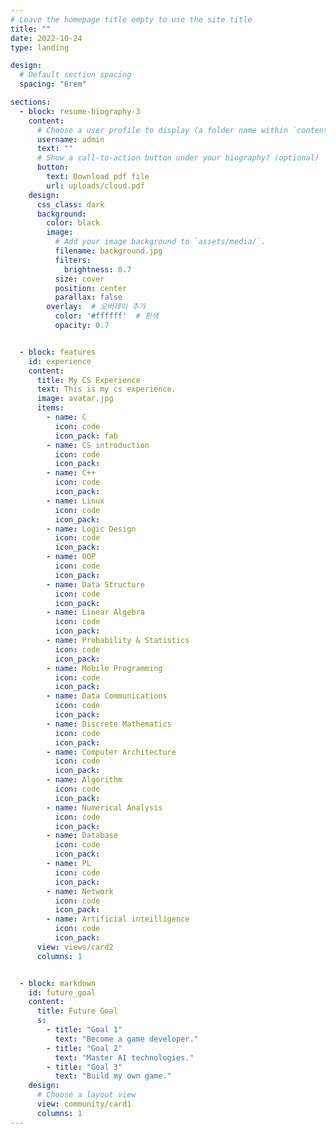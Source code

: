 ```yaml
---
# Leave the homepage title empty to use the site title
title: ""
date: 2022-10-24
type: landing

design:
  # Default section spacing
  spacing: "6rem"

sections:
  - block: resume-biography-3
    content:
      # Choose a user profile to display (a folder name within `content/authors/`)
      username: admin
      text: ""
      # Show a call-to-action button under your biography? (optional)
      button:
        text: Download pdf file
        url: uploads/cloud.pdf
    design:
      css_class: dark
      background:
        color: black
        image:
          # Add your image background to `assets/media/`.
          filename: background.jpg
          filters:
            brightness: 0.7
          size: cover
          position: center
          parallax: false
        overlay:  # 오버레이 추가
          color: '#ffffff'  # 흰색
          opacity: 0.7 


  - block: features
    id: experience
    content:
      title: My CS Experience
      text: This is my cs experience.
      image: avatar.jpg
      items:
        - name: C
          icon: code
          icon_pack: fab
        - name: CS introduction
          icon: code
          icon_pack:
        - name: C++
          icon: code
          icon_pack:
        - name: Linux
          icon: code
          icon_pack:
        - name: Logic Design
          icon: code
          icon_pack:
        - name: OOP
          icon: code
          icon_pack:
        - name: Data Structure
          icon: code
          icon_pack:
        - name: Linear Algebra
          icon: code
          icon_pack:
        - name: Probability & Statistics
          icon: code
          icon_pack:
        - name: Mobile Programming
          icon: code 
          icon_pack:
        - name: Data Communications
          icon: code
          icon_pack:
        - name: Discrete Mathematics
          icon: code
          icon_pack:
        - name: Computer Architecture
          icon: code
          icon_pack:
        - name: Algorithm
          icon: code
          icon_pack:
        - name: Numerical Analysis
          icon: code
          icon_pack:
        - name: Database
          icon: code
          icon_pack:
        - name: PL
          icon: code
          icon_pack:
        - name: Network
          icon: code
          icon_pack:
        - name: Artificial inteilligence
          icon: code
          icon_pack:
      view: views/card2
      columns: 1


  - block: markdown
    id: future_goal
    content:
      title: Future Goal
      s:
        - title: "Goal 1"
          text: "Become a game developer."
        - title: "Goal 2"
          text: "Master AI technologies."
        - title: "Goal 3"
          text: "Build my own game."
    design:
      # Choose a layout view
      view: community/card1
      columns: 1
---
```

